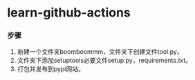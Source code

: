 # learn-github-actions

### 步骤
1. 新建一个文件夹boomboommm，文件夹下创建文件tool.py。
2. 文件夹下添加setuptools必要文件setup.py，requirements.txt。
3. 打包并发布到pypi网站。